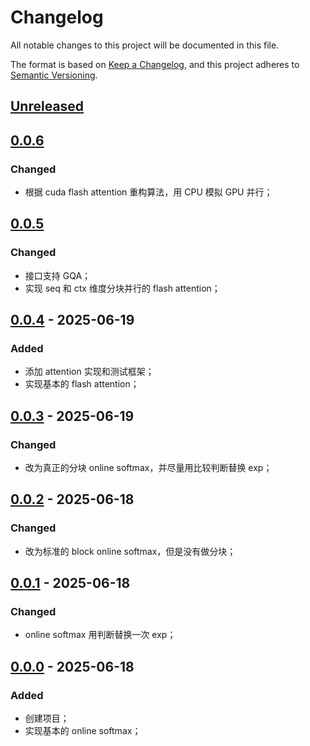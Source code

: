 ﻿# Changelog

All notable changes to this project will be documented in this file.

The format is based on [Keep a Changelog](https://keepachangelog.com/en/1.1.0/),
and this project adheres to [Semantic Versioning](https://semver.org/spec/v2.0.0.html).

## [Unreleased]

## [0.0.6]

### Changed

- 根据 cuda flash attention 重构算法，用 CPU 模拟 GPU 并行；

## [0.0.5]

### Changed

- 接口支持 GQA；
- 实现 seq 和 ctx 维度分块并行的 flash attention；

## [0.0.4] - 2025-06-19

### Added

- 添加 attention 实现和测试框架；
- 实现基本的 flash attention；

## [0.0.3] - 2025-06-19

### Changed

- 改为真正的分块 online softmax，并尽量用比较判断替换 exp；

## [0.0.2] - 2025-06-18

### Changed

- 改为标准的 block online softmax，但是没有做分块；

## [0.0.1] - 2025-06-18

### Changed

- online softmax 用判断替换一次 exp；

## [0.0.0] - 2025-06-18

### Added

- 创建项目；
- 实现基本的 online softmax；

[Unreleased]: https://github.com/YdrMaster/learn-flash-attn/compare/v0.0.6...HEAD
[0.0.6]: https://github.com/YdrMaster/learn-flash-attn/compare/v0.0.5...v0.0.6
[0.0.5]: https://github.com/YdrMaster/learn-flash-attn/compare/v0.0.4...v0.0.5
[0.0.4]: https://github.com/YdrMaster/learn-flash-attn/compare/v0.0.3...v0.0.4
[0.0.3]: https://github.com/YdrMaster/learn-flash-attn/compare/v0.0.2...v0.0.3
[0.0.2]: https://github.com/YdrMaster/learn-flash-attn/compare/v0.0.1...v0.0.2
[0.0.1]: https://github.com/YdrMaster/learn-flash-attn/compare/v0.0.0...v0.0.1
[0.0.0]: https://github.com/YdrMaster/learn-flash-attn/releases/tag/v0.0.0
